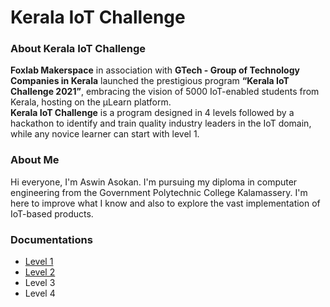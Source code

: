 # Kerala IoT Challenge
### About Kerala IoT Challenge

__Foxlab Makerspace__ in association with __GTech - Group of Technology Companies in Kerala__ launched the prestigious program __“Kerala IoT Challenge 2021”__, embracing the vision of 5000 IoT-enabled students from Kerala, hosting on the µLearn platform.   
__Kerala IoT Challenge__ is a program designed in 4 levels followed by a hackathon to identify and train quality industry leaders in the IoT domain, while any novice learner can start with level 1.

### About Me

Hi everyone, I'm Aswin Asokan. I'm pursuing my diploma in computer engineering from the Government Polytechnic College Kalamassery. I'm here to improve what I know and also to explore the vast implementation of IoT-based products.

### Documentations
* [Level 1 ](https://aswin-asokan.github.io/Kerala-IoT-Challenge/pages/level1/level1)
* [Level 2 ](https://aswin-asokan.github.io/Kerala-IoT-Challenge/pages/level2/level2)
* Level 3
* Level 4
